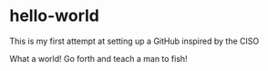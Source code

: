# hello-world
This is my first attempt at setting up a GitHub inspired by the CISO

What a world!
Go forth and teach a man to fish!
